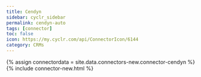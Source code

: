 ```yaml
---
title: Cendyn
sidebar: cyclr_sidebar
permalink: cendyn-auto
tags: [connector]
toc: false
icon: https://my.cyclr.com/api/ConnectorIcon/6144
category: CRMs
---
```

{% assign connectordata = site.data.connectors-new.connector-cendyn %}
{% include connector-new.html %}	